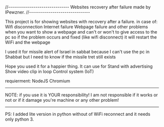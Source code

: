 //-------------------------------
Websites recovery after failure
made by IPewzner.
//-------------------------------

This project is for showing websites with recovery after a failure.
in case of: 
    Wifi disconnection
    Internet failure
    Webpage failure
and other problems when you want to show a webpage and can't or won't to give access to the pc
so if the problem occurs and fixed (like wifi disconnect) 
it will restart the WiFi and the webpage 

I used it for missile alert of Israel in sabbat
because I can't use the pc in Shabbat
but I need to know if the missile tret still exists

Hope you used it for a happier thing. 
It can use for 
    Stand with advertising 
    Show video clip in loop 
    Control system (IoT)

requierment: 
    NodeJS
    Chromium

***************************************************************** 
NOTE: if you use it is YOUR responsibility!
      I am not responsible if it works or not 
      or if it damage you're machine or any other problem!
*****************************************************************

PS: I added lite version in python without of WiFi reconnect and it needs only python 3.